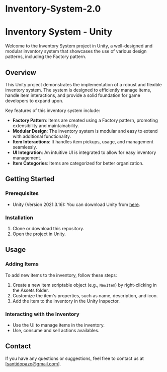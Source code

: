 # Inventory-System-2.0
# Inventory System - Unity

Welcome to the Inventory System project in Unity, a well-designed and modular inventory system that showcases the use of various design patterns, including the Factory pattern.

## Overview

This Unity project demonstrates the implementation of a robust and flexible inventory system. The system is designed to efficiently manage items, handle item interactions, and provide a solid foundation for game developers to expand upon.

Key features of this inventory system include:
- **Factory Pattern**: Items are created using a Factory pattern, promoting extensibility and maintainability.
- **Modular Design**: The inventory system is modular and easy to extend with additional functionality.
- **Item Interactions**: It handles item pickups, usage, and management seamlessly.
- **UI Integration**: An intuitive UI is integrated to allow for easy inventory management.
- **Item Categories**: Items are categorized for better organization.

## Getting Started

### Prerequisites

- Unity (Version 2021.3.16): You can download Unity from [here](https://unity.com/).

### Installation

1. Clone or download this repository.
2. Open the project in Unity.

## Usage

### Adding Items

To add new items to the inventory, follow these steps:
1. Create a new item scriptable object (e.g., `NewItem`) by right-clicking in the Assets folder.
2. Customize the item's properties, such as name, description, and icon.
4. Add the item to the inventory in the Unity Inspector.

### Interacting with the Inventory

- Use the UI to manage items in the inventory.
- Use, consume and sell actions availables.

## Contact

If you have any questions or suggestions, feel free to contact us at [santidopazo@gmail.com].
